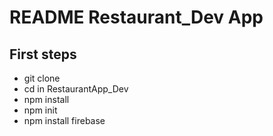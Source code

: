 # README Restaurant_Dev App

## First steps
- git clone
- cd in RestaurantApp_Dev
- npm install
- npm init
- npm install firebase
